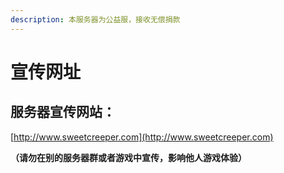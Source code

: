 ```yaml
---
description: 本服务器为公益服，接收无偿捐款
---
```


# 宣传网址

## 服务器宣传网站：

[http://www.sweetcreeper.com](http://www.sweetcreeper.com)

**（请勿在别的服务器群或者游戏中宣传，影响他人游戏体验）**

